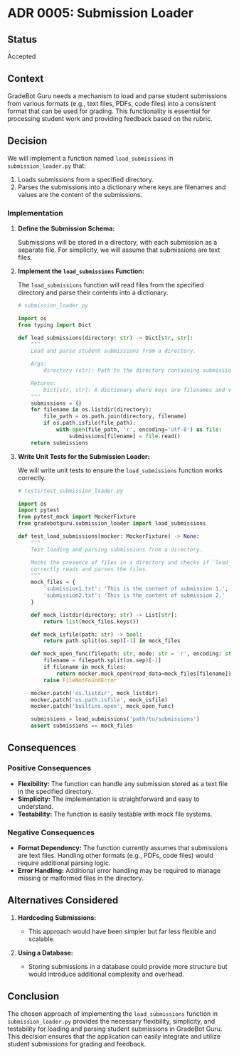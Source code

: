 # ADR 0005: Submission Loader

## Status

Accepted

## Context

GradeBot Guru needs a mechanism to load and parse student submissions from various formats (e.g., text files, PDFs, code files) into a consistent format that can be used for grading. This functionality is essential for processing student work and providing feedback based on the rubric.

## Decision

We will implement a function named `load_submissions` in `submission_loader.py` that:
1. Loads submissions from a specified directory.
2. Parses the submissions into a dictionary where keys are filenames and values are the content of the submissions.

### Implementation

1. **Define the Submission Schema:**

   Submissions will be stored in a directory, with each submission as a separate file. For simplicity, we will assume that submissions are text files.

2. **Implement the `load_submissions` Function:**

   The `load_submissions` function will read files from the specified directory and parse their contents into a dictionary.

   ```python
   # submission_loader.py

   import os
   from typing import Dict

   def load_submissions(directory: str) -> Dict[str, str]:
       """
       Load and parse student submissions from a directory.

       Args:
           directory (str): Path to the directory containing submissions.

       Returns:
           Dict[str, str]: A dictionary where keys are filenames and values are the content of the submissions.
       """
       submissions = {}
       for filename in os.listdir(directory):
           file_path = os.path.join(directory, filename)
           if os.path.isfile(file_path):
               with open(file_path, 'r', encoding='utf-8') as file:
                   submissions[filename] = file.read()
       return submissions
   ```

3. **Write Unit Tests for the Submission Loader:**

   We will write unit tests to ensure the `load_submissions` function works correctly.

   ```python
   # tests/test_submission_loader.py

   import os
   import pytest
   from pytest_mock import MockerFixture
   from gradebotguru.submission_loader import load_submissions

   def test_load_submissions(mocker: MockerFixture) -> None:
       """
       Test loading and parsing submissions from a directory.

       Mocks the presence of files in a directory and checks if `load_submissions`
       correctly reads and parses the files.
       """
       mock_files = {
           'submission1.txt': 'This is the content of submission 1.',
           'submission2.txt': 'This is the content of submission 2.'
       }

       def mock_listdir(directory: str) -> List[str]:
           return list(mock_files.keys())

       def mock_isfile(path: str) -> bool:
           return path.split(os.sep)[-1] in mock_files

       def mock_open_func(filepath: str, mode: str = 'r', encoding: str = None):
           filename = filepath.split(os.sep)[-1]
           if filename in mock_files:
               return mocker.mock_open(read_data=mock_files[filename]).return_value
           raise FileNotFoundError

       mocker.patch('os.listdir', mock_listdir)
       mocker.patch('os.path.isfile', mock_isfile)
       mocker.patch('builtins.open', mock_open_func)

       submissions = load_submissions('path/to/submissions')
       assert submissions == mock_files
   ```

## Consequences

### Positive Consequences

- **Flexibility:** The function can handle any submission stored as a text file in the specified directory.
- **Simplicity:** The implementation is straightforward and easy to understand.
- **Testability:** The function is easily testable with mock file systems.

### Negative Consequences

- **Format Dependency:** The function currently assumes that submissions are text files. Handling other formats (e.g., PDFs, code files) would require additional parsing logic.
- **Error Handling:** Additional error handling may be required to manage missing or malformed files in the directory.

## Alternatives Considered

1. **Hardcoding Submissions:**
   - This approach would have been simpler but far less flexible and scalable.

2. **Using a Database:**
   - Storing submissions in a database could provide more structure but would introduce additional complexity and overhead.

## Conclusion

The chosen approach of implementing the `load_submissions` function in `submission_loader.py` provides the necessary flexibility, simplicity, and testability for loading and parsing student submissions in GradeBot Guru. This decision ensures that the application can easily integrate and utilize student submissions for grading and feedback.
